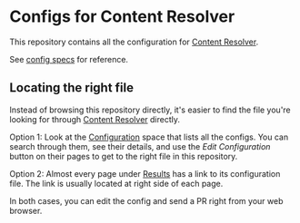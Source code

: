 # Configs for Content Resolver

This repository contains all the configuration for [Content Resolver](https://tiny.distro.builders).

See [config specs](https://github.com/minimization/content-resolver/tree/master/config_specs) for reference. 

## Locating the right file

Instead of browsing this repository directly, it's easier to find the file you're looking for through [Content Resolver](https://tiny.distro.builders) directly.

Option 1: Look at the [Configuration](https://tiny.distro.builders/configs_workloads.html) space that lists all the configs. You can search through them, see their details, and use the *Edit Configuration* button on their pages to get to the right file in this repository.

Option 2: Almost every page under [Results](https://tiny.distro.builders/workloads.html) has a link to its configuration file. The link is usually located at right side of each page.

In both cases, you can edit the config and send a PR right from your web browser.
